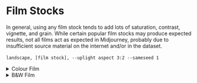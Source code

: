# Film Stocks
In general, using any film stock tends to add lots of saturation, contrast, vignette, and grain. While certain popular film stocks may produce expected results, not all films act as expected in Midjourney, probably due to insufficient source material on the internet and/or in the dataset.

`landscape, [film stock], --uplight aspect 3:2 --sameseed 1`

<details><summary>Colour Film</summary>
<p>

**Kodak Portra 160**
![Kodak-Portra-160](/filmstocks/images/landscape_Kodak_Portra_160.png)

**Kodak Portra 400**
![Kodak-Portra-400](/filmstocks/images/landscape_Kodak_Portra_400.png)

**Kodak Portra 800**
![Kodak-Portra-800](/filmstocks/images/landscape_Kodak_Portra_800.png)

**Kodak Ektachrome 100**
![Kodak-Ektachrome-100](/filmstocks/images/landscape_Kodak_Ektachrome_100.png)

**Kodak Ektar 100**
![Kodak-Ektar-100](/filmstocks/images/landscape_Kodak_Ektar_100.png)

**Lomo 400**
![Lomo-400](/filmstocks/images/landscape_Lomo_400.png)

**Cinestill 800T**
![Cinestill-800-T](/filmstocks/images/landscape_Cinestill_800T.png)

</p>
</details>

<details><summary>B&W Film</summary>
<p>

**Ilford HP5 Plus 400**
![Ilford-HP5-Plus-400](/filmstocks/images/landscape_Ilford_HP5_Plus_400.png)

**Ilford Pan F Plus 50**
![Ilford-Pan-F-Plus-50](/filmstocks/images/landscape_Ilford_Pan_F_Plus_50.png)

**Kodak T-Max 400**
![Kodak-T-Max-400](/filmstocks/images/landscape_Kodak_T-Max_400.png)

**Kodak Tri-X 400**
![Kodak-Tri-X-400](/filmstocks/images/landscape_Kodak_Tri-X_400.png)

**Ilford Delta 3200**
![Ilford-Delta-3200](/filmstocks/images/landscape_Ilford_Delta_3200.png)

**Ilford Delta 100**
![Ilford-Delta-100](/filmstocks/images/landscape_Ilford_Delta_100.png)

</p>
</details>
